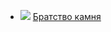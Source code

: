 * ![](/books/detective/Жан-Кристоф%20Гранже/Братство%20камня.jpg) [Братство камня](/books/detective/Жан-Кристоф%20Гранже/Братство%20камня)